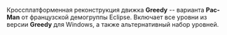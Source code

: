 Кроссплатформенная реконструкция движка **Greedy** -- варианта **Pac-Man** от французской демогруппы Eclipse. Включает все уровни из версии **Greedy** для Windows, а также альтернативный набор уровней.